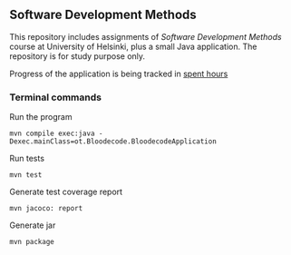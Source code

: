 ## Software Development Methods ##

This repository includes assignments of *Software Development Methods* course at University of Helsinki, plus a small Java application.
The repository is for study purpose only.

Progress of the application is being tracked in [spent hours](https://github.com/solasuo/SoftwareDevelopmentMethods/blob/main/Documentation/hours.md)

### Terminal commands ###

Run the program
```
mvn compile exec:java -Dexec.mainClass=ot.Bloodecode.BloodecodeApplication
```
Run tests
```
mvn test
```
Generate test coverage report
```
mvn jacoco: report
```
Generate jar
```
mvn package
```
